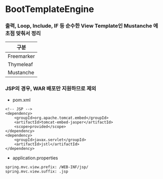 # BootTemplateEngine

### 출력, Loop, Include, IF 등 순수한 View Template인 Mustanche 에 초점 맞춰서 정리
| 구분 |
|----|
|Freemarker|
|Thymeleaf|
|Mustanche|

### JSP의 경우, WAR 배포만 지원하므로 제외
* pom.xml
```
<!-- JSP -->
<dependency>
	<groupId>org.apache.tomcat.embed</groupId>
	<artifactId>tomcat-embed-jasper</artifactId>
	<scope>provided</scope>
</dependency>
<dependency>
	<groupId>javax.servlet</groupId>
	<artifactId>jstl</artifactId>
</dependency>
```
	
* application.properties
```
spring.mvc.view.prefix: /WEB-INF/jsp/
spring.mvc.view.suffix: .jsp
```
